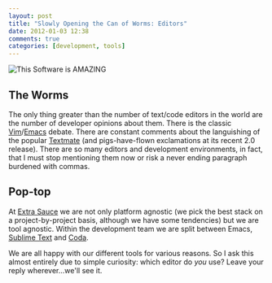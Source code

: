 ```yaml
---
layout: post
title: "Slowly Opening the Can of Worms: Editors"
date: 2012-01-03 12:38
comments: true
categories: [development, tools]
---
```


![This Software is AMAZING](/files/2012/01/software.jpg)

## The Worms

The only thing greater than the number of text/code editors in the world are the number of developer opinions about them. There is the classic [Vim](http://www.vim.org/)/[Emacs](http://www.gnu.org/software/emacs/) debate. There are constant comments about the languishing of the popular [Textmate](http://macromates.com/) (and pigs-have-flown exclamations at its recent 2.0 release). There are so many editors and development environments, in fact, that I must stop mentioning them now or risk a never ending paragraph burdened with commas.

## Pop-top

At [Extra Sauce](http://extrasauce.com/) we are not only platform agnostic (we pick the best stack on a project-by-project basis, although we have some tendencies) but we are tool agnostic. Within the development team we are split between Emacs, [Sublime Text](http://www.sublimetext.com/) and [Coda](http://panic.com/coda/). 

We are all happy with our different tools for various reasons. So I ask this almost entirely due to simple curiosity: which editor do *you* use? Leave your reply wherever...we'll see it.